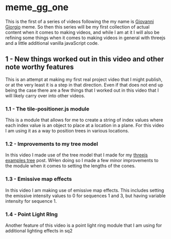 # meme_gg_one

This is the first of a series of videos following the my name is [Giovanni Giorgio](https://knowyourmeme.com/memes/my-name-is-giovanni-giorgio) meme. So then this series will be my first collection of actual content when it comes to making videos, and while I am at it I will also be refining some things when it comes to making videos in general with threejs and a little additional vanilla javaScript code.

## 1 - New things worked out in this video and other note worthy features

This is an attempt at making my first real project video that I might publish, or at the very least it is a step in that direction. Even if that does not end up being the case there are a few things that I worked out in this video that I will likely carry over into other videos.

### 1.1 - The tile-positioner.js module

This is a module that allows for me to create a string of index values where each index value is an object to place at a location in a plane. For this video I am using it as a way to position trees in various locations.

### 1.2 - Improvements to my tree model

In this video I made use of the tree model that I made for my [threejs examples tree](https://dustinpfister.github.io/2019/07/30/threejs-examples-tree/) post. WHen doing so I made a few minor improvements to the module when it comes to setting the lengths of the cones.

### 1.3 - Emissive map effects

In this video I am making use of emissive map effects. This includes setting the emissive intensity values to 0 for sequences 1 and 3, but having variable intensity for sequence 1.

### 1.4 - Point Light RIng

Another feature of this video is a point light ring module that I am using for additional lighting effects in sq2